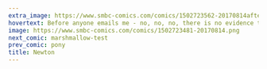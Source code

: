 ```yaml
---
extra_image: https://www.smbc-comics.com/comics/1502723562-20170814after.png
hovertext: Before anyone emails me - no, no, no, there is no evidence that the original Newton quote was an insult to Robert Hooke.
image: https://www.smbc-comics.com/comics/1502723481-20170814.png
next_comic: marshmallow-test
prev_comic: pony
title: Newton
---
```


